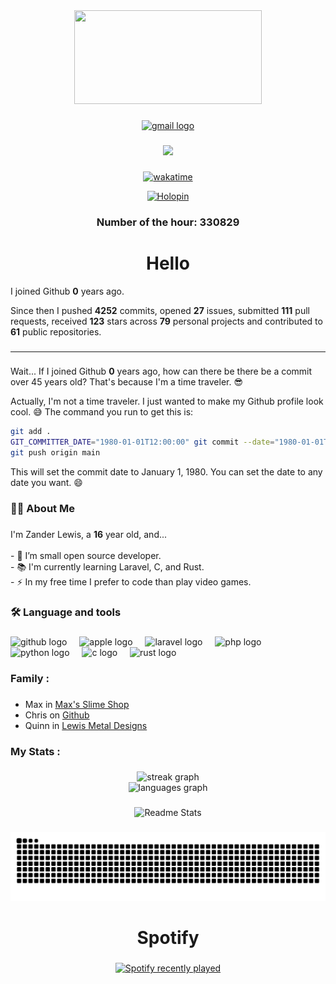 <div align="center">
  <img height="150" width="300" src="https://user-images.githubusercontent.com/74038190/212284094-e50ceae2-de86-4dd6-9f9c-a3ebcb3ede9e.gif"  />
</div>

###

<div align="center">
  <a href="mailto:zander@zanderlewis.dev" target="_blank">
    <img src="https://img.shields.io/static/v1?message=zander@zanderlewis.dev&logo=gmail&label=EMAIL&color=D14836&logoColor=white&labelColor=&style=for-the-badge" height="25" alt="gmail logo"  />
  </a>
</div>

###

<div align="center">
  <img src="https://profile-counter.glitch.me/zanderlewis/count.svg?"  />
</div>

###

<div align="center">

[![wakatime](https://wakatime.com/badge/user/2f94f83c-7859-4053-a093-81ba6053e5e3.svg)](https://wakatime.com/@2f94f83c-7859-4053-a093-81ba6053e5e3)

[![Holopin](https://holopin.me/zanderlewis)](https://holopin.io/@zanderlewis)

###

### Number of the hour: 330829

</div>

###

<h1 align="center">Hello</h1>


I joined Github **0** years ago.

Since then I pushed **4252** commits, opened **27** issues, submitted **111** pull requests, received **123** stars across **79** personal projects and contributed to **61** public repositories.

###

<hr>

###

Wait... If I joined Github **0** years ago, how can there be there be a commit over 45 years old? That's because I'm a time traveler. 😎

Actually, I'm not a time traveler. I just wanted to make my Github profile look cool. 😅 The command you run to get this is:
```bash
git add .
GIT_COMMITTER_DATE="1980-01-01T12:00:00" git commit --date="1980-01-01T12:00:00" -m "Update"
git push origin main
```
This will set the commit date to January 1, 1980. You can set the date to any date you want. 😄

###

<h3 align="left">👩‍💻  About Me</h3>

###

<p align="left">I'm Zander Lewis, a <b>16</b> year old, and...<br><br>- 🔭 I’m small open source developer.<br>- 📚 I'm currently learning Laravel, C, and Rust.<br>- ⚡ In my free time I prefer to code than play video games.</p>

###

<h3 align="left">🛠 Language and tools</h3>

###

<div align="left">
  <img src="https://skillicons.dev/icons?i=github" height="40" alt="github logo"  />
  <img width="12" />
  <img src="https://skillicons.dev/icons?i=apple" height="40" alt="apple logo"  />
  <img width="12" />
  <img src="https://skillicons.dev/icons?i=laravel" height="40" alt="laravel logo"  />
  <img width="12" />
  <img src="https://skillicons.dev/icons?i=php" height="40" alt="php logo"  />
  <img width="12" />
  <img src="https://skillicons.dev/icons?i=py" height="40" alt="python logo"  />
  <img width="12" />
  <img src="https://skillicons.dev/icons?i=c" height="40" alt="c logo"  />
  <img width="12" />
  <img src="https://skillicons.dev/icons?i=rust" height="40" alt="rust logo"  />
</div>

###

<h3 align="left">Family :</h3>

###

<div align="left">
  <ul>
    <li>Max in <a href="https://maxsslimeshop.com">Max's Slime Shop</a></li>
    <li>Chris on <a href="https://github.com/chrisnetonline">Github</a></li>
    <li>Quinn in <a href="https://www.etsy.com/shop/LewisMetalDesigns">Lewis Metal Designs</a></li>
  </ul>
</div>

<h3 align="left">My Stats :</h3>

###

<div align="center">
  <img src="https://streak-stats.demolab.com?user=zanderlewis&locale=en&mode=daily&theme=dark&hide_border=false&border_radius=5&order=3" height="220" alt="streak graph" /> <br>
  <img src="https://github-readme-stats.vercel.app/api/top-langs?username=zanderlewis&locale=en&hide_title=false&layout=compact&card_width=320&langs_count=6&theme=dracula&hide_border=false&order=2" height="150" alt="languages graph"  />
</div>

###

<div align="center">

![Readme Stats](https://github-readme-stats-one-bice.vercel.app/api?username=zanderlewis&theme=transparent&show_icons=true)

</div>

###

<img src="https://raw.githubusercontent.com/zanderlewis/zanderlewis/output/snake.svg" alt="Snake animation" />

###

<h1 align="center">Spotify</h1>

###

<div align="center">
  <a href="https://open.spotify.com/user/zapalew">
    <img src="https://spotify-recently-played-readme.vercel.app/api?user=zapalew&count=5&unique=true" alt="Spotify recently played" width="50%"  />
  </a>
</div>

###
